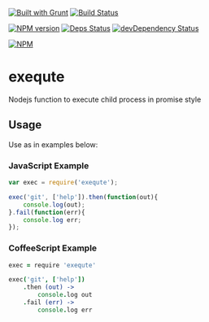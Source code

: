 [![Built with Grunt](https://cdn.gruntjs.com/builtwith.png)](http://gruntjs.com/)
[![Build Status](https://drone.io/github.com/sergeyt/exequte/status.png)](https://drone.io/github.com/sergeyt/exequte/latest)

[![NPM version](https://badge.fury.io/js/exequte.png)](http://badge.fury.io/js/exequte)
[![Deps Status](https://david-dm.org/sergeyt/exequte.png)](https://david-dm.org/sergeyt/exequte)
[![devDependency Status](https://david-dm.org/sergeyt/exequte/dev-status.png)](https://david-dm.org/sergeyt/exequte#info=devDependencies)

[![NPM](https://nodei.co/npm/exequte.png?downloads=true&stars=true)](https://nodei.co/npm/exequte/)

# exequte

Nodejs function to execute child process in promise style

## Usage

Use as in examples below:

### JavaScript Example

```javascript
var exec = require('exequte');

exec('git', ['help']).then(function(out){
	console.log(out);
}.fail(function(err){
	console.log err;
});
```

### CoffeeScript Example

```coffeescript
exec = require 'exequte'

exec('git', ['help'])
	.then (out) ->
		console.log out
	.fail (err) ->
		console.log err
```
